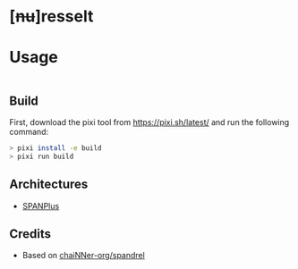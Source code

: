 # [~~nu~~]resselt

# Usage

```py


```

## Build
First, download the pixi tool from https://pixi.sh/latest/ and run the following command:
```bash
> pixi install -e build
> pixi run build
```


## Architectures
* [SPANPlus](https://github.com/umzi2/spanplus)

## Credits
* Based on [chaiNNer-org/spandrel](https://github.com/chaiNNer-org/spandrel)